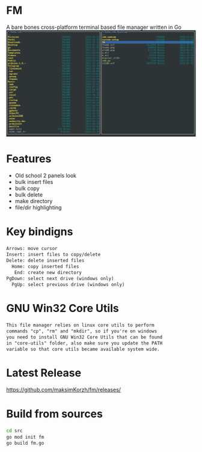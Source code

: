 # FM
A bare bones cross-platform terminal based file manager written in Go
![IMAGE ALT TEXT HERE](https://raw.githubusercontent.com/maksimKorzh/fm/main/assets/fm.png)

# Features
 - Old school 2 panels look
 - bulk insert files
 - bulk copy
 - bulk delete
 - make directory
 - file/dir highlighting

# Key bindigns
    Arrows: move cursor
    Insert: insert files to copy/delete
    Delete: delete inserted files
      Home: copy inserted files
       End: create new directory
    PgDown: select next drive (windows only)
      PgUp: select previous drive (windows only)

# GNU Win32 Core Utils
    This file manager relies on linux core utils to perform
    commands "cp", "rm" and "mkdir", so if you're on windows
    you need to install GNU Win32 Core Utils that can be found
    in "core-utils" folder, also make sure you update the PATH
    variable so that core utils became available system wide.

# Latest Release
https://github.com/maksimKorzh/fm/releases/

# Build from sources
```bash
cd src
go mod init fm
go build fm.go
```